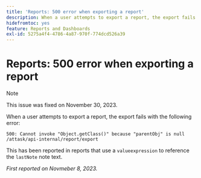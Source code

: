 ```yaml
---
title: 'Reports: 500 error when exporting a report'
description: When a user attempts to export a report, the export fails with a 500 error.
hidefromtoc: yes
feature: Reports and Dashboards
exl-id: 5275a4f4-4786-4a87-970f-774dcd526a39
---
```

# Reports: 500 error when exporting a report

>[!NOTE]
>
>This issue was fixed on November 30, 2023.

When a user attempts to export a report, the export fails with the following error:

```
500: Cannot invoke "Object.getClass()" because "parentObj" is null /attask/api-internal/report/export
```

This has been reported in reports that use a `valueexpression` to reference the `lastNote` note text. 

_First reported on Novmeber 8, 2023._
